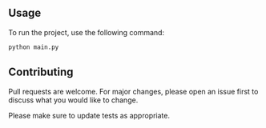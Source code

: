 ## Usage

To run the project, use the following command:

```bash
python main.py
```

## Contributing

Pull requests are welcome. For major changes, please open an issue first to discuss what you would like to change.

Please make sure to update tests as appropriate.

